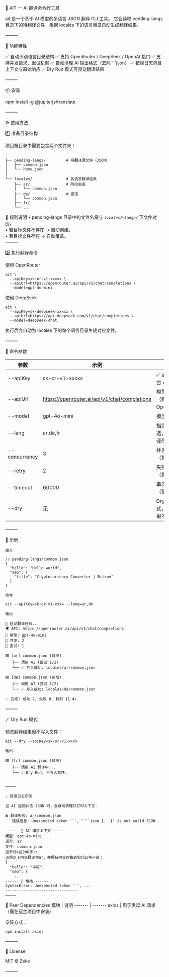 🧠 AIT — AI 翻译命令行工具

ait 是一个基于 AI 模型的多语言 JSON 翻译 CLI 工具。
它会读取 pending-langs 目录下的待翻译文件，根据 locales 下的语言目录自动生成翻译结果。

⸻

🚀 功能特性

✅ 自动识别语言目录结构
✅ 支持 OpenRouter / DeepSeek / OpenAI 接口
✅ 支持并发请求、重试机制
✅ 自动清理 AI 输出格式（去除 ```json）
✅ 错误日志包含上下文与原始响应
✅ Dry Run 模式可预览翻译结果

⸻

📦 安装

npm install -g @jupiterjs/translate


⸻

⚙️ 使用方法

1️⃣ 准备目录结构

项目根目录中需要包含两个文件夹：
```
.
├── pending-langs/         # 待翻译源文件（JSON）
│   ├── common.json
│   └── home.json
│
└── locales/               # 各语言翻译结果
    ├── ar/                # 阿拉伯语
    │   └── common.json
    ├── de/                # 德语
    │   └── common.json
    ├── fr/
    └── ...
```

📘 规则说明
	•	pending-langs 目录中的文件名将与 `locales/<lang>/` 下文件对应。  
	•	若目标文件不存在 → 自动创建。  
	•	若目标文件存在 → 自动覆盖。  
⸻

2️⃣ 执行翻译命令

使用 OpenRouter

```
ait \
  --apiKey=sk-or-v1-xxxxx \
  --apiUrl=https://openrouter.ai/api/v1/chat/completions \
  --model=gpt-4o-mini
```

使用 DeepSeek

```
ait \
  --apiKey=sk-deepseek-xxxxx \
  --apiUrl=https://api.deepseek.com/v1/chat/completions \
  --model=deepseek-chat
```
执行后会自动为 locales 下的每个语言目录生成对应文件。

⸻

🧩 命令参数

参数 | 示例 | 说明
---|----|---
--apiKey | sk-or-v1-xxxxx | ✅ 必填，AI 平台 API Key
--apiUrl | https://openrouter.ai/api/v1/chat/completions | 模型接口 URL（默认 OpenRouter）
--model | gpt-4o-mini | 模型名称
--lang | ar,de,fr | 指定语言（可选，不传则翻译所有）
--concurrency | 3 | 并发任务数（默认 2）
--retry | 2 | 失败重试次数（默认 1）
--timeout | 60000 | 单次请求超时（毫秒）
--dry | 无 | Dry Run 模式，仅打印结果不写文件


⸻

📘 示例
```
输入

// pending-langs/common.json
{
  "hello": "Hello world",
  "seo": {
    "title": "Cryptocurrency Converter | Bitrue"
  }
}

命令

ait --apiKey=sk-or-v1-xxxx --lang=ar,de

输出

🚀 启动翻译任务...
🌍 API: https://openrouter.ai/api/v1/chat/completions
🔑 模型: gpt-4o-mini
🧵 并发: 2
🔁 重试: 1

🟦 [ar] common.json (替换)
   ├── 调用 AI (尝试 1/2)
   └── ✅ 写入成功: locales/ar/common.json

🟦 [de] common.json (新增)
   ├── 调用 AI (尝试 1/2)
   └── ✅ 写入成功: locales/de/common.json

✅ 完成: 成功 2, 失败 0, 耗时 11.4s

```
⸻

🪄 Dry Run 模式

预览翻译结果但不写入文件：
```
ait --dry --apiKey=sk-or-v1-xxxx

输出：

🟦 [fr] common.json (替换)
   ├── 调用 AI 翻译中...
   └── 💡 Dry Run: 不写入文件。


⸻

⚠️ 错误日志示例

当 AI 返回非法 JSON 时，会自动清理并打印上下文：

❌ 翻译失败: ar/common.json
   错误信息: Unexpected token '`', "```json {...}" is not valid JSON

------ 🧩 AI 请求上下文 ------  
模型: gpt-4o-mini  
语言: ar  
文件: common.json  
提示词(前200字):  
请将以下内容翻译为ar，并保持内容的格式和代码块不变：  
{
  "hello": "冲呀",
  "seo": {
    ...
------ 💬 堆栈 ------
SyntaxError: Unexpected token '`', ...
--------------------------------
⸻
```

🧠 Peer Dependencies
模块 | 说明
------- | -------
axios | 用于发起 AI 请求（需在宿主项目中安装）


  
安装方式：
```
npm install axios
```

⸻

🧰 License

MIT © Zeke

⸻